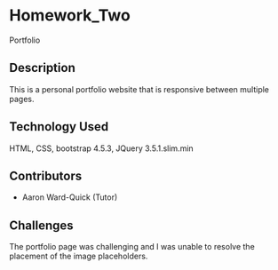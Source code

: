 # Homework_Two
Portfolio

## Description
This is a personal portfolio website that is responsive between multiple pages. 

## Technology Used
HTML, CSS, bootstrap 4.5.3, JQuery 3.5.1.slim.min

## Contributors
* Aaron Ward-Quick (Tutor)

## Challenges
The portfolio page was challenging and I was unable to resolve the placement of the image placeholders.
